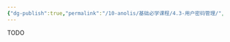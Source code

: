 ```yaml
---
{"dg-publish":true,"permalink":"/10-anolis/基础必学课程/4.3-用户密码管理/","dgPassFrontmatter":true}
---
```


TODO